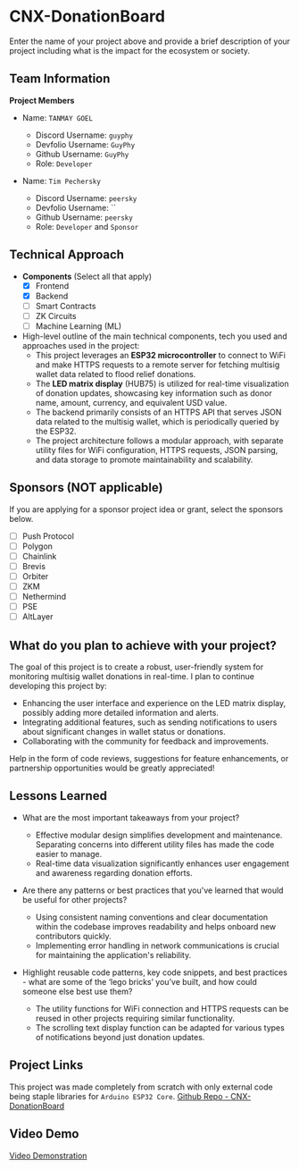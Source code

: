# CNX-DonationBoard

Enter the name of your project above and provide a brief description of your project including what is the impact for the ecosystem or society.

## Team Information

**Project Members**

- Name: `TANMAY GOEL`
  - Discord Username: `guyphy`
  - Devfolio Username: `GuyPhy`
  - Github Username: `GuyPhy`
  - Role: `Developer`

- Name: `Tim Pechersky`
  - Discord Username: `peersky`
  - Devfolio Username: ``
  - Github Username: `peersky`
  - Role: `Developer` and `Sponsor`

## Technical Approach

- **Components** (Select all that apply)
  - [x] Frontend
  - [x] Backend
  - [ ] Smart Contracts
  - [ ] ZK Circuits
  - [ ] Machine Learning (ML)

- High-level outline of the main technical components, tech you used and approaches used in the project:
  - This project leverages an **ESP32 microcontroller** to connect to WiFi and make HTTPS requests to a remote server for fetching multisig wallet data related to flood relief donations.
  - The **LED matrix display** (HUB75) is utilized for real-time visualization of donation updates, showcasing key information such as donor name, amount, currency, and equivalent USD value.
  - The backend primarily consists of an HTTPS API that serves JSON data related to the multisig wallet, which is periodically queried by the ESP32.
  - The project architecture follows a modular approach, with separate utility files for WiFi configuration, HTTPS requests, JSON parsing, and data storage to promote maintainability and scalability.

## Sponsors (NOT applicable)

If you are applying for a sponsor project idea or grant, select the sponsors below.

- [ ] Push Protocol
- [ ] Polygon
- [ ] Chainlink
- [ ] Brevis
- [ ] Orbiter
- [ ] ZKM
- [ ] Nethermind
- [ ] PSE
- [ ] AltLayer

## What do you plan to achieve with your project?

The goal of this project is to create a robust, user-friendly system for monitoring multisig wallet donations in real-time. I plan to continue developing this project by:
- Enhancing the user interface and experience on the LED matrix display, possibly adding more detailed information and alerts.
- Integrating additional features, such as sending notifications to users about significant changes in wallet status or donations.
- Collaborating with the community for feedback and improvements.

Help in the form of code reviews, suggestions for feature enhancements, or partnership opportunities would be greatly appreciated!

## Lessons Learned

- What are the most important takeaways from your project?
  - Effective modular design simplifies development and maintenance. Separating concerns into different utility files has made the code easier to manage.
  - Real-time data visualization significantly enhances user engagement and awareness regarding donation efforts.

- Are there any patterns or best practices that you've learned that would be useful for other projects?
  - Using consistent naming conventions and clear documentation within the codebase improves readability and helps onboard new contributors quickly.
  - Implementing error handling in network communications is crucial for maintaining the application's reliability.

- Highlight reusable code patterns, key code snippets, and best practices - what are some of the ‘lego bricks’ you’ve built, and how could someone else best use them?
  - The utility functions for WiFi connection and HTTPS requests can be reused in other projects requiring similar functionality.
  - The scrolling text display function can be adapted for various types of notifications beyond just donation updates.

## Project Links

This project was made completely from scratch with only external code being staple libraries for `Arduino ESP32 Core`.
[Github Repo - CNX-DonationBoard](https://github.com/GuyPhy/CNX-DonationBoard)

## Video Demo

[Video Demonstration](https://drive.google.com/file/d/1fd9VD9AVbs01TGDn9JoyjdKm4amZs7N1/view?usp=sharing)
